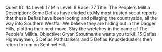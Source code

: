 Quest ID: 14
Level: 17
Min Level: 9
Race: 77
Title: The People's Militia
Description: Some Defias have eluded us.My most trusted scout reports that these Defias have been looting and pillaging the countryside, all the way into Southern Westfall.We believe they are hiding out in the Dagger Hills, plotting their next move. Slay the wretches in the name of The People's Militia.
Objective: Gryan Stoutmantle wants you to kill 15 Defias Highwaymen, 5 Defias Pathstalkers and 5 Defias Knuckledusters then return to him on Sentinel Hill.
